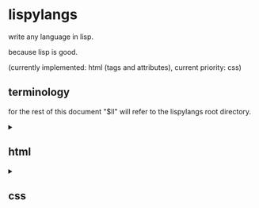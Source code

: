 # lispylangs

write any language in lisp.

because lisp is good.

(currently implemented: html (tags and attributes), current priority: css)

## terminology

for the rest of this document "$ll" will refer to the lispylangs root
directory.

<details><summary><h2>html</h2></summary>

<details><summary><code>$ll/html/html.lisp</code></summary>

### `html`

converts lisp forms to html.

creates a scope defining the functions `html-tag` and `[tag name]` (for
tag names in `used-tags`).

`(html used-tags forms)`

#### arguments

| name | type | description | example |
| ---- | ---- | ----------- | ------- |
| `used-tags` | unevaluated list | list of used tag names | `("head" "body" "div")` or `html-all-tags` |
| `forms` | implicit progn | the content to convert | `(body (div "text"))` |
| | string | return value | `"<body><div>text</div></body>"` |

### `html-tag`

creates an html tag.

only defined within an `html` block.

`tag-name` doesn't have to be contained within its parent `html`'s `used-tags`.

`(html-tag tag-name &optional options &rest body)`

#### arguments

| name | type | description | example |
| ---- | ---- | ----------- | ------- |
| `tag-name` | string | name of the used tag | `"div"` |
| `options` | list | the attributes of the tag | `(list "width=\"10%\"" "height=\"5%\"")` |
| `body` | implicit progn | the content within the tag | `"text" (div "more text")` |
| | string | return value | `"<div width=\"10%\" height=\"5%\">text<div>more text</div></div>"` |

### `[tag name]`

creates a tag with `html-tag`.

only defined within an `html` block.

`"[tag name]"` must be within its parent `html`'s `used-tags`.

`([tag-name] &optional options &rest body)`

#### arguments

| name | type | description | example |
| ---- | ---- | ----------- | ------- |
| `options` | list | the attributes of the tag | `(list "width=\"10%\"" "height=\"5%\"")` |
| `body` | implicit progn | the content within the tag | `"text" (div "more text")` |
| | string | return value | `"<div width=\"10%\" height=\"5%\">text<div>more text</div></div>"` |

#### example

`(div (list "width=\"10%\"") "text")` (assumed to be within `(html
("div" [...]) ...)`)

returns

`"<div width=\"10%\">text</div>"`

</details>

<details><summary><code>$ll/html/attributes/attributes.lisp</code></summary>

### `attributes`

creates a scope defining the functions `html-attribute` and `[attribute name]` (for
attribute names in `used-attributes`).

best used directly within an `html` block.

`(attributes used-attributes forms)`

#### arguments

| name | type | description | example |
| ---- | ---- | ----------- | ------- |
| `used-attributes` | unevaluated list | list of used attribute names | `("style" "width" "height")` or `html-all-attributes` |
| `forms` | implicit progn | the content containing attribute forms | `(div (list (style "width: 10%")) text)` |
| | string | return value | `"style=\"width: 10%\""` |

### `html-attribute`

creates an attribute from either a pair of strings or a 2-element
list.

only defined within an `attributes` block.

`(html-attribute name &optional value)`

#### arguments

| name | type | description | example |
| ---- | ---- | ----------- | ------- |
| `name` | string or 2-element list | attribute name or list containing both name and value | `"width"` / `(list "width" "10%")` |
| `value` | string | attribute value | `"10%"` |
| | string | return value | `"width=\"10%\""` |

### `[attribute name]`

creates a attribute with `html-attribute`.

only defined within an `attributes` block.

`"[attribute name]"` must be within its parent `attributes`'s `used-attributes`.

`([attribute name] value)`

#### arguments

| name | type | description | example |
| ---- | ---- | ----------- | ------- |
| `value` | string | attribute value | `"10%"` |
| | string | return value | `"width=\"10%\""` |

</details>

</details>

<details><summary><h2>css</h2></summary>

<details><summary><code>$ll/css/css-block.lisp</code></summary>

### `css-block`

delimits a block of css.

best used with `css-select` (`$ll/css/css-select.lisp`).

`(css-block selector properties)`

#### arguments

| name | type | description | example |
| ---- | ---- | ----------- | ------- |
| `selector` | string | css selector | `".class > div"` |
| `properties` | unevaluated list | css properties | `("width: 10%;" "height: 5%")` |
| | string | return value | `".class > div {width: 10%; height: 5%;}"` |

</details>

<details><summary><code>$ll/css/css-select.lisp</code></summary>

### `css-select`

creates a scope defining css selector functions. (specifically, all
the functions in this documentation block)

`(css-select selector)`

`selector` is equivalent to `css-block`'s `selector` argument.

### boolean selectors

#### `select-not`

NOTs the provided selector.

`(select-not selector)`

#### `select-or`

ORs selectors together.

`(select-or &rest selectors)`

##### example

`(select-or ".a .b" ".c > .a" ".c > .b")`

returns

`":is(.a .b, .c > .a, .c > .b)"`

#### `select-and`

ANDs selectors together.

`(select-and &rest selectors)`

arguments are selector strings, returns a selector string.

##### example

`(select-and ".a .b" ".c > .a" ".c > .b")`

returns

`":is(.a .b):is(.c > .a):is(.c > .b)"`

### comination selectors

#### `descend`

`(descend &rest selectors)`

separates `selectors` with direct descendant selectors.

##### example

`(descend ".a b" ".c > .a" ".c > .b")`

returns

`".a .b > .c > a > .c > .b"`

#### `descends`

separates `selectors` with indirect descendant selectors.

`(descends &rest selectors)`

##### example

`(descends ".a b" ".c > .a" ".c > .b")`

returns

`".a .b .c > a .c > .b"`

#### `after`

selects elements selected by `s-after` after `s-before`.

`(after s-before s-after)`

##### example

`(after ".a b" ".c > .a")`

returns

`":is(.a b) ~ :is(.c > .a)"`

#### `next`

selects elements selected by `s-next` immediately after `s-before`.

`(next s-before s-next)`

##### example

`(next ".a b" ".c > .a")`

returns

`":is(.a b) + :is(.c > .a)"`

#### `before`

(note: this is not standard css.)

selects elements selected by `s-before` that come before `s-after`.

`(before s-after s-before)`

##### example

`(before ".a b" ".c > .a")`

returns

`":is(.c > .a):not(:is(.a b) ~ :is(.c > .a))"`

#### `previous`

> [!CAUTION]
> THIS IS NOT IMPLEMENTED, AND PROBABLY NEVER WILL BE.

selects elements selected by `s-previous` that come immediately before `s-after`.

`(previous s-after s-previous)`

### attribute-based selectors

#### `attribute-exists`

selects all elements with a given attribute defined.

`(attribute-exists name)`

#### `attribute-equals`

selects all elements with a given attribute that equals `value`.

`(attribute-equals name value)`

#### `attribute-contains`

selects all elements with a given attribute that contains `value`.

if case-sensitivity is non-nil, comparison will be done case-sensitively.

`(attribute-contains name value &optional case-sensitivity)`

#### `attribute-starts-with`

selects all elements with a given attribute that starts with `value`.

`(attribute-starts-with name value)`

#### `attribute-ends-with`

selects all elements with a given attribute that ends with `value`.

`(attribute-ends-with name value)`

### simple selectors

#### `any`

selects any element.

`(any)`

#### `tag`

selects elements by tag name.

`(tag name)`

#### `class`

selects elements by class name.

`(class name)`

#### `id`

selects elements by id.

`(id name)`

### nth selectors

#### `nth-element`

selects the `n`th child element of `parent`.

`(nth-element n parent)`

#### `nth-last-element`

selects the `n`th-from-last child element of `parent`.

`(nth-last-element n parent)`

</details>

</details>
